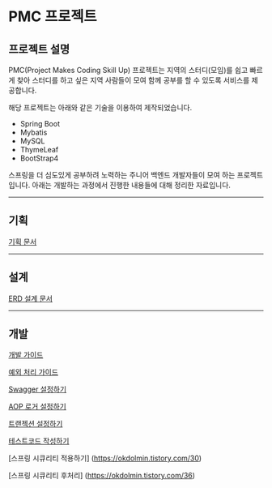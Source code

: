 # PMC 프로젝트

## 프로젝트 설명

PMC(Project Makes Coding Skill Up) 프로젝트는 지역의 스터디(모임)를 쉽고 빠르게 찾아 스터디를 하고 싶은 지역 사람들이 모여 함께 공부를 할 수 있도록 서비스를 제공합니다.

해당 프로젝트는 아래와 같은 기술을 이용하여 제작되었습니다.
  - Spring Boot
  - Mybatis
  - MySQL
  - ThymeLeaf
  - BootStrap4

스프링을 더 심도있게 공부하려 노력하는 주니어 백엔드 개발자들이 모여 하는 프로젝트입니다. 아래는 개발하는 과정에서 진행한 내용들에 대해 정리한 자료입니다.

---

## 기획

[기획 문서](project_planning.md)

---

## 설계

[ERD 설계 문서](erd_design.md)

---

## 개발

[개발 가이드](develop_guide.md)

[예외 처리 가이드](exception_guide.md)

[Swagger 설정하기](swagger.md)

[AOP 로거 설정하기](aop.md)

[트랜젝션 설정하기](transaction.md)

[테스트코드 작성하기](junit_test_code.md)

[스프링 시큐리티 적용하기] (https://okdolmin.tistory.com/30)

[스프링 시큐리티 후처리] (https://okdolmin.tistory.com/36)
